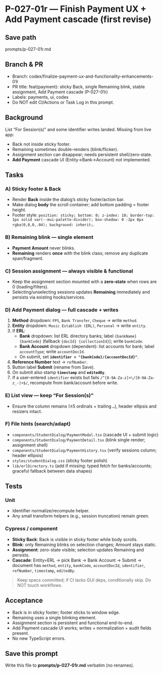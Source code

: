 # P-027-01r — Finish Payment UX + Add Payment cascade (first revise)

## Save path
prompts/p-027-01r.md

## Branch & PR
- Branch: codex/finalize-payment-ux-and-functionality-enhancements-01r
- PR title: feat(payment): sticky Back, single Remaining blink, stable assignment, Add Payment cascade (P-027-01r)
- Labels: payments, ui, codex
- Do NOT edit CI/Actions or Task Log in this prompt.

## Background
List “For Session(s)” and some identifier writes landed. Missing from live app:
- Back not inside sticky footer.
- Remaining sometimes double-renders (blink/flicker).
- Assignment section can disappear; needs persistent shell/zero-state.
- **Add Payment** cascade UI (Entity→Bank→Account) not implemented.

## Tasks

### A) Sticky footer & Back
- Render **Back** inside the dialog’s sticky footer/action bar.
- Make dialog **body** the scroll container; add bottom padding = footer height.
- Footer style: `position: sticky; bottom: 0; z-index: 10; border-top: 1px solid var(--mui-palette-divider); box-shadow: 0 -2px 8px rgba(0,0,0,.04); background: inherit;`.

### B) Remaining blink — single element
- **Payment Amount** never blinks.
- **Remaining** renders **once** with the blink class; remove any duplicate span/fragment.

### C) Session assignment — always visible & functional
- Keep the assignment section mounted with a **zero-state** when rows are 0 (loading/filters).
- Selecting/unselecting sessions updates **Remaining** immediately and persists via existing hooks/services.

### D) Add Payment dialog — full cascade + writes
1) **Method** dropdown: `FPS`, `Bank Transfer`, `Cheque` → write `method`.
2) **Entity** dropdown: `Music Establish (ERL)`, `Personal` → write `entity`.
3) If **ERL**:
   - **Bank** dropdown: list ERL directory banks; label `{bankName} {bankCode}` (fallback `{docId} {collectionId}`); write `bankCode`.
   - **Bank Account** dropdown (dependent): list accounts for bank; label `accountType`; write `accountDocId`.
   - On submit, set **`identifier = "{bankCode}/{accountDocId}"`**.
4) **Reference Number** text → `refNumber`.
5) Button label **Submit** (rename from Save).
6) On submit also stamp **`timestamp`** and **`editedBy`**.
7) If a user-entered `identifier` exists but fails `/^[0-9A-Za-z]+\/[0-9A-Za-z_-]+$/`, recompute from bank/account before write.

### E) List view — keep “For Session(s)”
- Ensure the column remains (≤5 ordinals + trailing `…`), header ellipsis and resizers intact.

### F) File hints (search/adapt)
- `components/StudentDialog/PaymentModal.tsx` (cascade UI + submit logic)
- `components/StudentDialog/PaymentDetail.tsx` (blink single render; assignment shell)
- `components/StudentDialog/PaymentHistory.tsx` (verify sessions column; header ellipsis)
- `styles/studentDialog.css` (sticky footer polish)
- `lib/erlDirectory.ts` (add if missing: typed fetch for banks/accounts; graceful fallback between data shapes)

## Tests

### Unit
- Identifier normalize/recompute helper.
- Any small transform helpers (e.g., session truncation) remain green.

### Cypress / component
- **Sticky Back**: Back is visible in sticky footer while body scrolls.
- **Blink**: only Remaining blinks on selection changes; Amount stays static.
- **Assignment**: zero-state visible; selection updates Remaining and persists.
- **Cascade**: Entity=ERL → pick Bank → Bank Account → Submit → document has `method`, `entity`, `bankCode`, `accountDocId`, `identifier`, `refNumber`, `timestamp`, `editedBy`.

> Keep specs committed; if CI lacks GUI deps, conditionally skip. Do NOT touch workflows.

## Acceptance
- Back is in sticky footer; footer sticks to window edge.
- Remaining uses a single blinking element.
- Assignment section is persistent and functional end-to-end.
- Add Payment cascade UI works; writes + normalization + audit fields present.
- No new TypeScript errors.

## Save this prompt
Write this file to **prompts/p-027-01r.md** verbatim (no renames).
